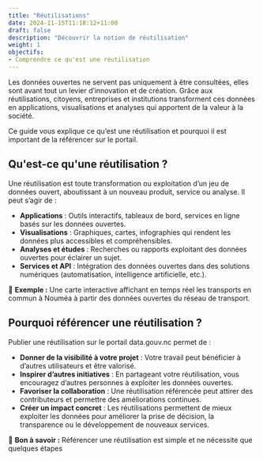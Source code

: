 ```yaml
---
title: "Réutilisations"
date: 2024-11-15T11:18:12+11:00
draft: false
description: "Découvrir la notion de réutilisation"
weight: 1
objectifs:
- Comprendre ce qu'est une réutilisation
---
```



Les données ouvertes ne servent pas uniquement à être consultées, elles sont avant tout un levier d’innovation et de création. Grâce aux réutilisations, citoyens, entreprises et institutions transforment ces données en applications, visualisations et analyses qui apportent de la valeur à la société.

Ce guide vous explique ce qu’est une réutilisation et pourquoi il est important de la référencer sur le portail.


## Qu'est-ce qu'une réutilisation ?
Une réutilisation est toute transformation ou exploitation d’un jeu de données ouvert, aboutissant à un nouveau produit, service ou analyse. Il peut s’agir de :

- **Applications** : Outils interactifs, tableaux de bord, services en ligne basés sur les données ouvertes.
- **Visualisations** : Graphiques, cartes, infographies qui rendent les données plus accessibles et compréhensibles.
- **Analyses et études** : Recherches ou rapports exploitant des données ouvertes pour éclairer un sujet.
- **Services et API** : Intégration des données ouvertes dans des solutions numériques (automatisation, intelligence artificielle, etc.).

📌 **Exemple :** Une carte interactive affichant en temps réel les transports en commun à Nouméa à partir des données ouvertes du réseau de transport.


## Pourquoi référencer une réutilisation ?
Publier une réutilisation sur le portail data.gouv.nc permet de :

- **Donner de la visibilité à votre projet** : Votre travail peut bénéficier à d’autres utilisateurs et être valorisé.
- **Inspirer d’autres initiatives** : En partageant votre réutilisation, vous encouragez d’autres personnes à exploiter les données ouvertes.
- **Favoriser la collaboration** : Une réutilisation référencée peut attirer des contributeurs et permettre des améliorations continues.
- **Créer un impact concret** : Les réutilisations permettent de mieux exploiter les données pour améliorer la prise de décision, la transparence ou le développement de nouveaux services.

📌 **Bon à savoir :** Référencer une réutilisation est simple et ne nécessite que quelques étapes
